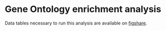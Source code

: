 # Gene Ontology enrichment analysis

Data tables necessary to run this analysis are available on [figshare](https://figshare.com/account/projects/214495/articles/26391058).
